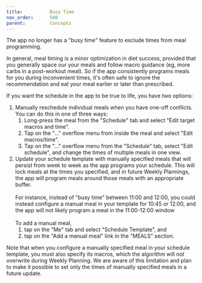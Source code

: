 ```yaml
---
title:          Busy Time
nav_order:      500
parent:         Concepts
---
```


The app no longer has a "busy time" feature to exclude times from meal programming.

In general, meal timing is a minor optimization in diet success, provided that you generally space our your meals and follow macro guidance (eg, more carbs in a post-workout meal). So if the app consistently programs meals for you during inconvenient times, it's often safe to ignore the recommendation and eat your meal earlier or later than prescribed.

If you want the schedule in the app to be true to life, you have two options:
1. Manually reschedule individual meals when you have one-off conflicts. You can do this in one of three ways:
    1. Long-press the meal from the "Schedule" tab and select "Edit target macros and time".
    2. Tap on the "..." overflow menu from inside the meal and select "Edit macros/time".
    3. Tap on the "..." overflow menu from the "Schedule" tab, select "Edit schedule", and change the times of multiple meals in one view.
2. Update your schedule template with manually specified meals that will persist from week to week as the app programs your schedule. This will lock meals at the times you specified, and in future Weekly Plannings, the app will program meals around those meals with an appropriate buffer.<br /><br />For instance, instead of "busy time" between 11:00 and 12:00, you could instead configure a manual meal in your template for 10:45 or 12:00, and the app will not likely program a meal in the 11:00-12:00 window<br /><br />To add a manual meal,
    1. tap on the "Me" tab and select "Schedule Template", and
    2. tap on the "Add a manual meal" link in the "MEALS" section.

Note that when you configure a manually specified meal in your schedule template, you must also specify its macros, which the algorithm will _not_ overwrite during Weekly Planning. We are aware of this limitation and plan to make it possible to set only the times of manually specified meals in a future update.